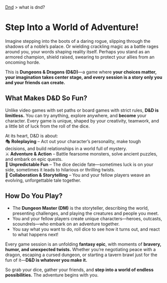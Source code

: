 [Dnd](./readme.md) > what is dnd?

# **Step Into a World of Adventure!**

Imagine stepping into the boots of a daring rogue, slipping through the shadows of a noble’s palace. Or wielding crackling magic as a battle rages around you, your words shaping reality itself. Perhaps you stand as an armored champion, shield raised, swearing to protect your allies from an oncoming horde.

This is **Dungeons & Dragons (D&D)**—a game where **your choices matter, your imagination takes center stage, and every session is a story only you and your friends can create.**

## **What Makes D&D So Fun?**

Unlike video games with set paths or board games with strict rules, **D&D is limitless.** You can try anything, explore anywhere, and **become** your character. Every game is unique, shaped by your creativity, teamwork, and a little bit of luck from the roll of the dice.

At its heart, D&D is about:  
🎭 **Roleplaying** – Act out your character’s personality, make tough decisions, and build relationships in a world full of mystery.  
⚔️ **Adventure & Action** – Battle fearsome monsters, solve ancient puzzles, and embark on epic quests.  
🎲 **Unpredictable Fun** – The dice decide fate—sometimes luck is on your side, sometimes it leads to hilarious or thrilling twists.  
👫 **Collaboration & Storytelling** – You and your fellow players weave an evolving, unforgettable tale together.

## **How Do You Play?**

- The **Dungeon Master (DM)** is the storyteller, describing the world, presenting challenges, and playing the creatures and people you meet.
- You and your fellow players create unique characters—heroes, outcasts, scoundrels—who embark on an adventure together.
- You say what you want to do, roll dice to see how it turns out, and react to what happens next!

Every game session is an unfolding **fantasy epic**, with moments of **bravery, humor, and unexpected twists.** Whether you’re negotiating peace with a dragon, escaping a cursed dungeon, or starting a tavern brawl just for the fun of it—**D&D is whatever you make it.**

So grab your dice, gather your friends, and **step into a world of endless possibilities.** The adventure begins with you.
